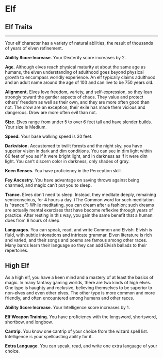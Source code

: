 # Elf 
## Elf Traits 
- - -
Your elf character has a variety of natural abilities, the result of thousands of years of elven refinement. 

**Ability Score Increase.** Your Dexterity score increases by 2. 

**Age.** Although elves reach physical maturity at about the same age as humans, the elven understanding of adulthood goes beyond physical growth to encompass worldly experience. An elf typically claims adulthood and an adult name around the age of 100 and can live to be 750 years old. 

**Alignment.** Elves love freedom, variety, and self-expression, so they lean strongly toward the gentler aspects of chaos. They value and protect others’ freedom as well as their own, and they are more often good than not. The drow are an exception; their exile has made them vicious and dangerous. Drow are more often evil than not. 

**Size.** Elves range from under 5 to over 6 feet tall and have slender builds. Your size is Medium. 

**Speed.** Your base walking speed is 30 feet. 

**Darkvision.** Accustomed to twilit forests and the night sky, you have superior vision in dark and dim conditions. You can see in dim light within 60 feet of you as if it were bright light, and in darkness as if it were dim light. You can’t discern color in darkness, only shades of gray.

**Keen Senses.** You have proficiency in the Perception skill. 

**Fey Ancestry.** You have advantage on saving throws against being charmed, and magic can’t put you to sleep. 

**Trance.** Elves don’t need to sleep. Instead, they meditate deeply, remaining semiconscious, for 4 hours a day. (The Common word for such meditation is "trance.") While meditating, you can dream after a fashion; such dreams are actually mental exercises that have become reflexive through years of practice. After resting in this way, you gain the same benefit that a human does from 8 hours of sleep. 

**Languages.** You can speak, read, and write Common and Elvish. Elvish is fluid, with subtle intonations and intricate grammar. Elven literature is rich and varied, and their songs and poems are famous among other races. Many bards learn their language so they can add Elvish ballads to their repertoires. 

## High Elf 
As a high elf, you have a keen mind and a mastery of at least the basics of magic. In many fantasy gaming worlds, there are two kinds of high elves. One type is haughty and reclusive, believing themselves to be superior to non-elves and even other elves. The other type is more common and more friendly, and often encountered among humans and other races. 

**Ability Score Increase.** Your Intelligence score increases by 1. 

**Elf Weapon Training.** You have proficiency with the longsword, shortsword, shortbow, and longbow. 

**Cantrip.** You know one cantrip of your choice from the wizard spell list. Intelligence is your spellcasting ability for it. 

**Extra Language.** You can speak, read, and write one extra language of your choice.
